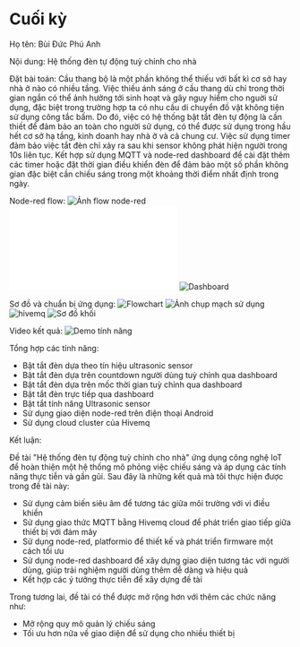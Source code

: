 # Cuối kỳ
Họ tên: Bùi Đức Phú Anh

Nội dung: Hệ thống đèn tự động tuỳ chỉnh cho nhà

Đặt bài toán:
Cầu thang bộ là một phần không thể thiếu với bất kì cơ sở hay nhà ở nào có nhiều tầng. Việc thiếu ánh sáng ở cầu thang dù chỉ trong thời gian ngắn có thể ảnh hưởng tới sinh hoạt và gây nguy hiểm cho nguời sử dụng, đặc biệt trong trường hợp ta có nhu cầu di chuyển đồ vật không tiện sử dụng công tắc bấm. Do đó, việc có hệ thống bật tắt đèn tự động là cần thiết để đảm bảo an toàn cho người sử dụng, có thể được sử dụng trong hầu hết cơ sở hạ tầng, kinh doanh hay nhà ở và cả chung cư. Việc sử dụng timer đảm bảo việc tắt đèn chỉ xảy ra sau khi sensor không phát hiện người trong 10s liên tục. Kết hợp sử dụng MQTT và node-red dashboard để cài đặt thêm các timer hoặc đặt thời gian điều khiển đèn để đảm bảo một số phần không gian đặc biệt cần chiếu sáng trong một khoảng thời điểm nhất định trong ngày.

Node-red flow:
![Ảnh flow node-red](../Final/media/node-red-flow.png)
![File mã node-red](flows.json)
![Dashboard](../Final/media/dashboard.png)

Sơ đồ và chuẩn bị ứng dụng:
![Flowchart](../Final/media/Flowchart.png)
![Ảnh chụp mạch sử dụng](../Final/media/board.jpg)
![hivemq](../Final/media/hivemq.png)
![Sơ đồ khối](../Final/media/Sơ%20đồ%20khối.png)



Video kết quả:
![Demo tính năng](https://drive.google.com/file/d/1X2lVF1vTHAfNKxqDH7gbE2q3ywzdJPj5/view?usp=sharing)


Tổng hợp các tính năng:
- Bật tắt đèn dựa theo tín hiệu ultrasonic sensor
- Bật tắt đèn dựa trên countdown người dùng tuỳ chỉnh qua dashboard
- Bật tắt đèn dựa trên mốc thời gian tuỳ chỉnh qua dashboard
- Bật tắt đèn trực tiếp qua dashboard
- Bật tắt tính năng Ultrasonic sensor
- Sử dụng giao diện node-red trên điện thoại Android
- Sử dụng cloud cluster của Hivemq

Kết luận: 

Đề tài "Hệ thống đèn tự động tuỳ chỉnh cho nhà" ứng dụng công nghệ IoT để hoàn thiện một hệ thống mô phỏng việc chiếu sáng và áp dụng các tính năng thực tiễn và gần gũi. Sau đây là những kết quả mà tôi thực hiện được trong đề tài này:
+ Sử dụng cảm biến siêu âm để tương tác giữa môi trường với vi điều khiển
+ Sử dụng giao thức MQTT bằng Hivemq cloud để phát triển giao tiếp giữa thiết bị với đám mây
+ Sử dụng node-red, platformio để thiết kế và phát triển firmware một cách tối ưu
+ Sử dụng node-red dashboard để xây dựng giao diện tương tác với người dùng, giúp trải nghiệm người dùng thêm dễ dàng và hiệu quả
+ Kết hợp các ý tưởng thực tiễn để xây dựng đề tài 

Trong tương lai, đề tài có thể được mở rộng hơn với thêm các chức năng như:
+ Mở rộng quy mô quản lý chiếu sáng
+ Tối ưu hơn nữa về giao diện để sử dụng cho nhiều thiết bị
